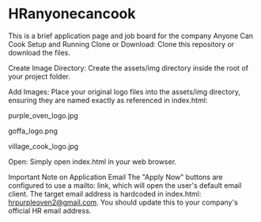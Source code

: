 # HRanyonecancook
This is a brief application page and job board for the company Anyone Can Cook
Setup and Running
Clone or Download: Clone this repository or download the files.

Create Image Directory: Create the assets/img directory inside the root of your project folder.

Add Images: Place your original logo files into the assets/img directory, ensuring they are named exactly as referenced in index.html:

purple_oven_logo.jpg

goffa_logo.png

village_cook_logo.jpg

Open: Simply open index.html in your web browser.

Important Note on Application Email
The "Apply Now" buttons are configured to use a mailto: link, which will open the user's default email client. The target email address is hardcoded in index.html: hrpurpleoven2@gmail.com. You should update this to your company's official HR email address.
